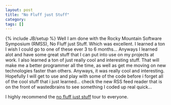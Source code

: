 ```yaml
---
layout: post
title: "No Fluff just Stuff"
category:
tags: []
---
```

{% include JB/setup %}
Well I am done with the Rocky Mountain Software Symposium (RMSS), No Fluff just Stuff. Which was excellent. I learned a ton I wish I could go to one of these ever 3 to 6 months... Anyways I learned alot and have some great stuff that I can put into use on my projects at work. I also learned a ton of just really cool and interesting stuff. That will make me a better programmer all the time, as well as get me moving on new technologies faster than others. Anyways, it was really cool and interesting. Hopefully I will get to use and play with some of the code before i forget all of the cool stuff that i just learned... check the new RSS feed reader that is on the front of wastedbrains to see something I coded up real quick...

I highly recommend the <a href="http://www.nofluffjuststuff.com/">no fluff just stuff</a> tour to everyone.